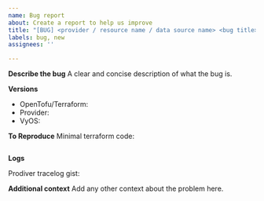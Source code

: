 ```yaml
---
name: Bug report
about: Create a report to help us improve
title: "[BUG] <provider / resource name / data source name> <bug title>"
labels: bug, new
assignees: ''

---
```


**Describe the bug**
A clear and concise description of what the bug is.

**Versions**
- OpenTofu/Terraform: 
- Provider: 
- VyOS: 

**To Reproduce**
Minimal terraform code:
```hcl

```

<!--if relevant:
Related VyOS config:
```

```
-->

**Logs**
<!--
Either create a synthetic dedicated minimal terraform config to reproduce the issue, or use the -target option to minimize the trace log.
Provider trace log can be generated by running terraform with the TF_LOG_PROVIDER env var set: 
TF_LOG_PROVIDER=TRACE TF_LOG_PATH=trace.log terraform apply -target ...
Create a public gist: https://gist.github.com/
-->
Prodiver tracelog gist: <link here>

<!-- if relevant:
VyOS logs gist: <link here>
-->

**Additional context**
Add any other context about the problem here.
